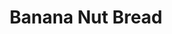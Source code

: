 ---
title: Banana Nut Bread
source: Mom
source_url: 
yield: 1 loaf
active_time: 20 minutes
total_time: 1 hour 50 minutes
tags:
  - breakfast
  - veg
ingredients:
  <ul>
  <li>1/2 cup butter</li>
  <li>1 cup sugar</li>
  <li>2 eggs</li>
  <li>2 cups of flour</li>
  <li>1 tsp salt</li>
  <li>1 tsp baking soda dissolved in</li>
  <li>5 tbsp sour milk</li>
  <li>3 ripe bananas, mashed</li>
  <li>1 tsp vanilla</li>
  <li>1/2 cup chopped nuts</li>
  </ul>
instructions:
  <ol>
  <li>Mix in order given and bake in greased loaf pan lined with waxed paper for 1 1/2 hours in a 300 degree oven.</li>
  </ol>
notes: For muffins, use cupcake liners and bake for 1/2 the time - yield 12 muffins.
---